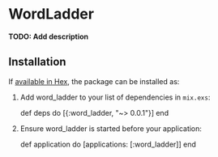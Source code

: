 # WordLadder

**TODO: Add description**

## Installation

If [available in Hex](https://hex.pm/docs/publish), the package can be installed as:

  1. Add word_ladder to your list of dependencies in `mix.exs`:

        def deps do
          [{:word_ladder, "~> 0.0.1"}]
        end

  2. Ensure word_ladder is started before your application:

        def application do
          [applications: [:word_ladder]]
        end

